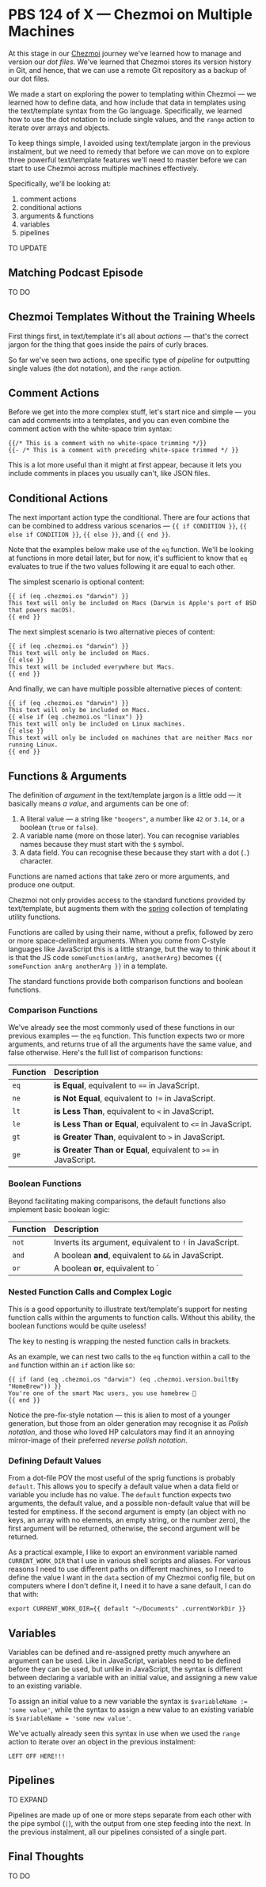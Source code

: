 # PBS 124 of X — Chezmoi on Multiple Machines

At this stage in our [Chezmoi](https://www.chezmoi.io/) journey we've learned how to manage and version our *dot files*. We've learned that Chezmoi stores its version history in Git, and hence, that we can use a remote Git repository as a backup of our dot files.

We made a start on exploring the power to templating within Chezmoi — we learned how to define data, and how include that data in templates using the text/template syntax from the Go language. Specifically, we learned how to use the dot notation to include single values, and the `range` action to iterate over arrays and objects.

To keep things simple, I avoided using text/template jargon in the previous instalment, but we need to remedy that before we can move on to explore three powerful text/template features we'll need to master before we can start to use Chezmoi across multiple machines effectively.

Specifically, we'll be looking at:

1. comment actions
2. conditional actions
3. arguments & functions
4. variables
5. pipelines

TO UPDATE

## Matching Podcast Episode

TO DO

## Chezmoi Templates Without the Training Wheels

First things first, in text/template it's all about *actions* — that's the correct jargon for the thing that goes inside the pairs of curly braces.

So far we've seen two actions, one specific type of *pipeline* for outputting single values (the dot notation), and the `range` action.

## Comment Actions

Before we get into the more complex stuff, let's start nice and simple — you can add comments into a templates, and you can even combine the comment action with the white-space trim syntax:

```
{{/* This is a comment with no white-space trimming */}}
{{- /* This is a comment with preceding white-space trimmed */ }}
```

This is a lot more useful than it might at first appear, because it lets you include comments in places you usually can't, like JSON files.

## Conditional Actions

The next important action type the conditional. There are four actions that can be combined to address various scenarios — `{{ if CONDITION }}`, `{{ else if CONDITION }}`, `{{ else }}`, and `{{ end }}`.

Note that the examples below make use of the `eq` function. We'll be looking at functions in more detail later, but for now, it's sufficient to know that `eq` evaluates to true if the two values following it are equal to each other.

The simplest scenario is optional content:

```
{{ if (eq .chezmoi.os "darwin") }}
This text will only be included on Macs (Darwin is Apple's port of BSD that powers macOS).
{{ end }}
```

The next simplest scenario is two alternative pieces of content:

```
{{ if (eq .chezmoi.os "darwin") }}
This text will only be included on Macs.
{{ else }}
This text will be included everywhere but Macs.
{{ end }}
```

And finally, we can have multiple possible alternative pieces of content:

```
{{ if (eq .chezmoi.os "darwin") }}
This text will only be included on Macs.
{{ else if (eq .chezmoi.os "linux") }}
This text will only be included on Linux machines.
{{ else }}
This text will only be included on machines that are neither Macs nor running Linux.
{{ end }}
```

## Functions & Arguments

The definition of *argument* in the text/template jargon is a little odd — it basically means *a value*, and arguments can be one of:

1. A literal value — a string like `"boogers"`, a number like `42` or `3.14`, or a boolean (`true` or `false`).
2. A variable name (more on those later). You can recognise variables names because they must start with the `$` symbol.
3. A data field. You can recognise these because they start with a dot (`.`) character.

Functions are named actions that take zero or more arguments, and produce one output.

Chezmoi not only provides access to the standard functions provided by text/template, but augments them with the [spring](http://masterminds.github.io/sprig/) collection of templating utility functions.

Functions are called by using their name, without a prefix, followed by zero or more space-delimited arguments. When you come from C-style languages like JavaScript this is a little strange, but the way to think about it is that the JS code `someFunction(anArg, anotherArg)` becomes `{{ someFunction anArg anotherArg }}` in a template.

The standard functions provide both comparison functions and boolean functions.

### Comparison Functions

We've already see the most commonly used of these functions in our previous examples — the `eq` function. This function expects two or more arguments, and returns true of all the arguments have the same value, and false otherwise. Here's the full list of comparison functions:

| Function | Description |
| :--- | :--- |
| `eq` | **is Equal**, equivalent to `==` in JavaScript. |
| `ne` | **is Not Equal**, equivalent to `!=` in JavaScript. |
| `lt`| **is Less Than**, equivalent to `<` in JavaScript. |
| `le`| **is Less Than or Equal**, equivalent to `<=` in JavaScript. |
| `gt`| **is Greater Than**, equivalent to `>` in JavaScript. |
| `ge`| **is Greater Than or Equal**, equivalent to `>=` in JavaScript. |

### Boolean Functions

Beyond facilitating making comparisons, the default functions also implement basic boolean logic:

| Function | Description |
| :--- | :--- |
| `not` | Inverts its argument, equivalent to `!` in JavaScript. |
| `and` | A boolean **and**, equivalent to `&&` in JavaScript. |
| `or` | A boolean **or**, equivalent to `||` in JavaScript. |

### Nested Function Calls and Complex Logic

This is a good opportunity to illustrate text/template's support for nesting function calls within the arguments to function calls. Without this ability, the boolean functions would be quite useless!

The key to nesting is wrapping the nested function calls in brackets.

As an example, we can nest two calls to the `eq` function within a call to the `and` function within an `if` action like so:

```
{{ if (and (eq .chezmoi.os "darwin") (eq .chezmoi.version.builtBy "HomeBrew")) }}
You're one of the smart Mac users, you use homebrew 🙂
{{ end }}
```

Notice the pre-fix-style notation — this is alien to most of a younger generation, but those from an older generation may recognise it as *Polish notation*, and those who loved HP calculators may find it an annoying mirror-image of their preferred *reverse polish notation*.

### Defining Default Values

From a dot-file POV the most useful of the sprig functions is probably `default`. This allows you to specify a default value when a data field or variable you include has no value. The `default` function expects two arguments, the default value, and a possible non-default value that will be tested for emptiness. If the second argument is empty (an object with no keys, an array with no elements, an empty string, or the number zero), the first argument will be returned, otherwise, the second argument will be returned.

As a practical example, I like to export an environment variable named `CURRENT_WORK_DIR` that I use in various shell scripts and aliases. For various reasons I need to use different paths on different machines, so I need to define the value I want in the `data` section of my Chezmoi config file, but on computers where I don't define it, I need it to have a sane default, I can do that with:

```
export CURRENT_WORK_DIR={{ default "~/Documents" .currentWorkDir }}
```

## Variables

Variables can be defined and re-assigned pretty much anywhere an argument can be used. Like in JavaScript, variables need to be defined before they can be used, but unlike in JavaScript, the syntax is different between declaring a variable with an initial value, and assigning a new value to an existing variable.

To assign an initial value to a new variable the syntax is `$variableName := 'some value'`, while the syntax to assign a new value to an existing variable is `$variableName = 'some new value'`.

We've actually already seen this syntax in use when we used the `range` action to iterate over an object in the previous instalment:

```
LEFT OFF HERE!!!
```

## Pipelines

TO EXPAND

Pipelines are made up of one or more steps separate from each other with the pipe symbol (`|`), with the output from one step feeding into the next. In the previous instalment, all our pipelines consisted of a single part.

## Final Thoughts

TO DO